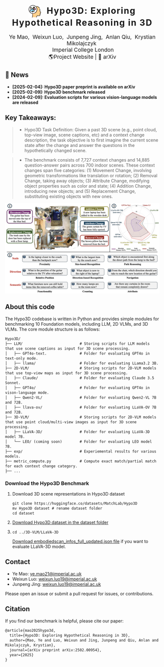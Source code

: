 <h1 align='center' style="text-align:center; font-weight:bold; font-size:2.0em;letter-spacing:2.0px;">
                <img src="docs/static/hypo_icon.png" alt="Icon" style="width:40px; vertical-align:middle; margin-right:10px;">  Hypo3D: Exploring Hypothetical Reasoning in 3D</h1>      
<p align='center' style="text-align:center;font-size:1.25em;">
    <a href="https://yebulabula.github.io/" target="_blank" style="text-decoration: none;">Ye Mao</a>,&nbsp;
    <a href="https://scholar.google.com/citations?user=2Y0-0C8AAAAJ&hl=en" target="_blank" style="text-decoration: none;">Weixun Luo</a>,&nbsp;
    <a href="https://tomtomtommi.github.io/" target="_blank" style="text-decoration: none;">Junpeng Jing</a>,&nbsp;
    <a target="_blank" style="text-decoration: none;">Anlan Qiu</a>,&nbsp;
    <a href="https://www.imperial.ac.uk/people/k.mikolajczyk"  target="_blank" style="text-decoration: none;">Krystian Mikolajczyk</a>&nbsp;<br/>
&nbsp;Imperial College London<br/>
<a href="https://matchlab-imperial.github.io/Hypo3D/" title="Website" target="_blank" rel="nofollow" style="text-decoration: none;">🌎Project Website</a> |
<a href="https://arxiv.org/abs/2502.00954" title="aXiv" target="_blank" rel="nofollow" style="text-decoration: none;">📄 arXiv</a> 
</p>

## 📣 News

- **[2025-02-04]: Hypo3D paper preprint is available on arXiv**
- **[2025-02-09]: Hypo3D benchmark released**
- **[2024-02-09]: Evaluation scripts for various vision-language models are released**

## Key Takeaways:
> * Hypo3D Task Definition: Given a past 3D scene (e.g., point cloud, top-view image, scene captions, etc) and a context change description, the task objective is to first imagine the current scene state after the change and answer the questions in the hypothetically changed scene.

> * The benchmark consists of 7,727 context changes and 14,885 question-answer pairs across 700 indoor scenes. These context changes span five categories: (1) Movement Change, involving geometric transformations like translation or rotation; (2) Removal Change, taking away objects; (3) Attribute Change, modifying object properties such as color and state; (4) Addition Change, introducing new objects; and (5) Replacement Change, substituting existing objects with new ones.

![sicl](docs/static/fig1.png)

## About this code
The Hypo3D codebase is written in Python and provides simple modules for benchmarking 10 Foundation models, including LLM, 2D VLMs, and 3D VLMs. The core module structure is as follows:
```
Hypo3D/
├── LLM/                          # Storing scripts for LLM models that use scene captions as input for 3D scene processing.
│   ├── GPT4o-text.               # Folder for evaluating GPT4o in text-only mode.
│   ├── llama/                    # Folder for evaluating LLama3.2 3B.
├── 2D-VLM/                       # Storing scripts for 2D-VLM models that use top-view maps as input for 3D scene processing.
│   ├── Claude/                   # Folder for evaluating Claude 3.5 Sonnet.
│   ├── GPT4o/                    # Folder for evaluating GPT4o in vison-language mode.
│   ├── Qwen2-VL/                 # Folder for evaluating Qwen2-VL 7B and 72B.
│   ├── llava-ov/                 # Folder for evaluating LLaVA-OV 7B and 72B.
├── 3D-VLM/                       # Storing scripts for 2D-VLM models that use point cloud/multi-view images as input for 3D scene processing.
│   ├── LLaVA-3D/                 # Folder for evaluating LLaVA-3D model 7B.
│   └── LEO/ (coming soon)        # Folder for evaluating LEO model 7B.
├── exp/                          # Experiemental results for various models.
├── metric_compute.py             # Compute exact match/partial match for each context change category.
├── ...

```

### Download the Hypo3D Benchmark

1. Download 3D scene representations in Hypo3D dataset
   ```
   git clone https://huggingface.co/datasets/MatchLab/Hypo3D
   mv Hypo3D dataset # rename dataset folder
   cd dataset
   ```
2. [Download Hypo3D dataset in the dataset folder](https://drive.google.com/drive/folders/1ZD-xPBSrP-CldUeaEA3SIZh8BrpBecip)

3. ```
   cd ../3D-VLM/LLaVA-3D
   ```
   [Download embodiedscan_infos_full_updated.json file](https://drive.google.com/drive/folders/1ZD-xPBSrP-CldUeaEA3SIZh8BrpBecip) if you want to evaluate LLaVA-3D model.


## Contact
- Ye Mao: ye.mao21@imperial.ac.uk
- Weixun Luo: weixun.luo19@imperial.ac.uk
- Junpeng Jing: weixun.luo19@imperial.ac.uk

Please open an issue or submit a pull request for issues, or contributions.

## Citation

If you find our benchmark is helpful, please cite our paper:

```
@article{mao2025hypo3d,
  title={Hypo3D: Exploring Hypothetical Reasoning in 3D},
  author={Mao, Ye and Luo, Weixun and Jing, Junpeng and Qiu, Anlan and Mikolajczyk, Krystian},
  journal={arXiv preprint arXiv:2502.00954},
  year={2025}
}
